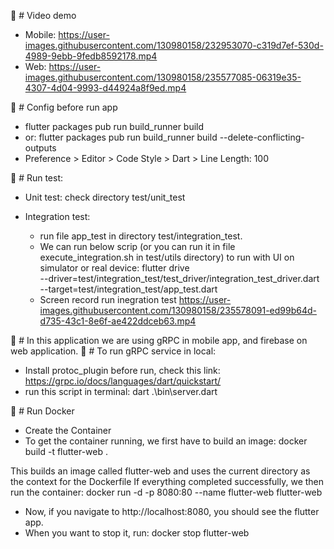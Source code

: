 🚀 # Video demo
  - Mobile:
  https://user-images.githubusercontent.com/130980158/232953070-c319d7ef-530d-4989-9ebb-9fedb8592178.mp4
  - Web:
  https://user-images.githubusercontent.com/130980158/235577085-06319e35-4307-4d04-9993-d44924a8f9ed.mp4
  
🚀 # Config before run app
- flutter packages pub run build_runner build
- or: flutter packages pub run build_runner build --delete-conflicting-outputs
- Preference > Editor > Code Style > Dart > Line Length: 100

🚀 # Run test:
- Unit test: check directory test/unit_test
- Integration test: 
  + run file app_test in directory test/integration_test.
  + We can run below scrip (or you can run it in file execute_integration.sh in test/utils directory) to run with UI on simulator or real device:
    flutter drive \
  --driver=test/integration_test/test_driver/integration_test_driver.dart \
  --target=test/integration_test/app_test.dart
  
  - Screen record run inegration test
https://user-images.githubusercontent.com/130980158/235578091-ed99b64d-d735-43c1-8e6f-ae422ddceb63.mp4


  
🚀 # In this application we are using gRPC in mobile app, and firebase on web application.
🚀 # To run gRPC service in local:
  - Install protoc_plugin before run, check this link: https://grpc.io/docs/languages/dart/quickstart/
  - run this script in terminal: dart .\bin\server.dart 

🚀 # Run Docker
- Create the Container
- To get the container running, we first have to build an image:
  docker build -t flutter-web .

This builds an image called flutter-web and uses the current directory as the context for the Dockerfile
If everything completed successfully, we then run the container:
  docker run -d -p 8080:80 --name flutter-web flutter-web 

- Now, if you navigate to http://localhost:8080, you should see the flutter app.
- When you want to stop it, run:
  docker stop flutter-web
